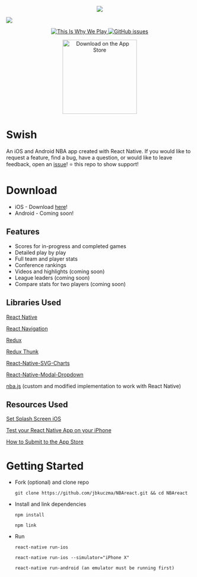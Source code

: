 <p align="center">
  <img src="https://github.com/jbkuczma/NBAreact/blob/v2.0_rewrite/media/swish_app.png">
</p>

![](https://github.com/jbkuczma/NBAreact/blob/v2.0_rewrite/media/swish_github.png)

<p align="center">
  <a href="">
     <img src="https://img.shields.io/badge/%F0%9F%8F%80-This%20Is%20Why%20We%20Play-blue.svg?&style=flat-square" alt="This Is Why We Play">
  </a>
  <a href="https://github.com/jbkuczma/NBAreact/issues">
    <img src="https://img.shields.io/github/issues/jbkuczma/NBAreact.svg?style=flat-square" alt="GitHub issues">
  </a>
</p>
<p align="center">
  <a href="https://itunes.apple.com/us/app/swish-basketball-stats/id1361567861">
    <img alt="Download on the App Store" title="App Store" src="http://i.imgur.com/0n2zqHD.png" width="200">
  </a>
</p>

# Swish
An iOS and Android NBA app created with React Native. If you would like to request a feature, find a bug, have a question, or would like to leave feedback, open an [issue](https://github.com/jbkuczma/NBAreact/issues)! ⭐️ this repo to show support!

# Download
- iOS - Download [here](https://itunes.apple.com/us/app/swish-basketball-stats/id1361567861)!
- Android - Coming soon!

## Features
- Scores for in-progress and completed games
- Detailed play by play
- Full team and player stats
- Conference rankings
- Videos and highlights (coming soon)
- League leaders (coming soon)
- Compare stats for two players (coming soon)

## Libraries Used
[React Native](https://github.com/facebook/react-native)

[React Navigation](https://reactnavigation.org/)

[Redux](https://redux.js.org/)

[Redux Thunk](https://github.com/gaearon/redux-thunk)

[React-Native-SVG-Charts](https://github.com/JesperLekland/react-native-svg-charts)

[React-Native-Modal-Dropdown](https://github.com/sohobloo/react-native-modal-dropdown)

[nba.js](https://github.com/kshvmdn/nba.js) (custom and modified implementation to work with React Native)

## Resources Used
[Set Splash Screen iOS](https://medium.com/the-react-native-log/change-default-launch-screen-in-react-native-ios-app-544f94f1e947)

[Test your React Native App on your iPhone](https://medium.com/react-native-development/deploying-a-react-native-app-for-ios-pt-1-a79dfd15acb8)

[How to Submit to the App Store](https://clearbridgemobile.com/how-to-submit-an-app-to-the-app-store/)

# Getting Started

  - Fork (optional) and clone repo

        git clone https://github.com/jbkuczma/NBAreact.git && cd NBAreact

  - Install and link dependencies

        npm install

        npm link

  - Run

        react-native run-ios

        react-native run-ios --simulator="iPhone X"

        react-native run-android (an emulator must be running first)
